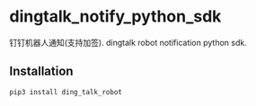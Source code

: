 # dingtalk_notify_python_sdk
钉钉机器人通知(支持加签). dingtalk robot notification python sdk.

## Installation

```
pip3 install ding_talk_robot
```
